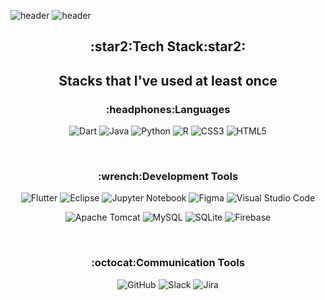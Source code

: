 ![header](https://capsule-render.vercel.app/api?text=Saerom%20Kim&height=200&type=Waving&color=gradient)
![header](https://capsule-render.vercel.app/api?text=Welcome%20My%20Workspace&height=50&type=transparent&color=gradient&fontSize=30&fontColor=782099&animation=fadeIn)

<h2 align = center>:star2:Tech Stack:star2:</h2><h2 align = center> Stacks that I've used at least once</h2>

<h3 align = center> :headphones:Languages </h3>
  
  <div align = center>
  
  ![Dart](https://img.shields.io/badge/Dart-%230175C2.svg?style=flat-square&logo=dart&logoColor=white&fontAlign=100)
  ![Java](https://img.shields.io/badge/Java-%23ED8B00.svg?style=flat-square&logo=java&logoColor=white&fontAlign=100)
  ![Python](https://img.shields.io/badge/Python-3670A0?style=flat-square&logo=python&logoColor=ffdd54)
  ![R](https://img.shields.io/badge/R-%23276DC3.svg?style=flat-square&logo=r&logoColor=white)
  ![CSS3](https://img.shields.io/badge/CSS3-%231572B6.svg?style=flat-square&logo=css3&logoColor=white)
  ![HTML5](https://img.shields.io/badge/HTML5-%23E34F26.svg?style=flat-square&logo=html5&logoColor=white)

  
</div><br>

<h3 align = center> :wrench:Development Tools </h3>

<div align = center>
  
  ![Flutter](https://img.shields.io/badge/Flutter-%2302569B.svg?style=flat-square&logo=Flutter&logoColor=white)
  ![Eclipse](https://img.shields.io/badge/Eclipse-%23FE7A16.svg?style=flat-square&logo=Eclipse&logoColor=white)
  ![Jupyter Notebook](https://img.shields.io/badge/Jupyter-%23FA0F00.svg?style=flat-square&logo=jupyter&logoColor=white)
  ![Figma](https://img.shields.io/badge/Figma-%23F24E1E.svg?style=flat-square&logo=figma&logoColor=white)
  ![Visual Studio Code](https://img.shields.io/badge/VS%20Code-007ACC.svg?style=flat-square&logo=visual-studio-code&logoColor=white)


  
  ![Apache Tomcat](https://img.shields.io/badge/Apache%20Tomcat-F8DC75.svg?style=flat-square&logo=Apache%20Tomcat&logoColor=black)
  ![MySQL](https://img.shields.io/badge/MySQL-%2300f.svg?style=flat-square&logo=mysql&logoColor=white)
  ![SQLite](https://img.shields.io/badge/SQLite-%2307405e.svg?style=flat-square&logo=sqlite&logoColor=white)
  ![Firebase](https://img.shields.io/badge/Firebase-%23039BE5.svg?style=flat-square&logo=firebase)


</div><br>


<h3 align = center> :octocat:Communication Tools </h3>

<div align = center>

  ![GitHub](https://img.shields.io/badge/Github-%23121011.svg?style=flat-square&logo=github&logoColor=white)
  ![Slack](https://img.shields.io/badge/Slack-4A154B?style=flat-square&logo=slack&logoColor=white)
  ![Jira](https://img.shields.io/badge/Jira-0052CC?style=flat-square&logo=Jira&logoColor=white)

</div><br>

<!-- 
![Dart](https://img.shields.io/badge/dart-%230175C2.svg?style=for-the-badge&logo=dart&logoColor=white)
![Flutter](https://img.shields.io/badge/Flutter-%2302569B.svg?style=for-the-badge&logo=Flutter&logoColor=white)
![MySQL](https://img.shields.io/badge/mysql-%2300f.svg?style=for-the-badge&logo=mysql&logoColor=white)
![SQLite](https://img.shields.io/badge/sqlite-%2307405e.svg?style=for-the-badge&logo=sqlite&logoColor=white)
![Firebase](https://img.shields.io/badge/firebase-%23039BE5.svg?style=for-the-badge&logo=firebase)
![C](https://img.shields.io/badge/c-%2300599C.svg?style=for-the-badge&logo=c&logoColor=white)
![CSS3](https://img.shields.io/badge/css3-%231572B6.svg?style=for-the-badge&logo=css3&logoColor=white)
![HTML5](https://img.shields.io/badge/html5-%23E34F26.svg?style=for-the-badge&logo=html5&logoColor=white)
![Java](https://img.shields.io/badge/java-%23ED8B00.svg?style=for-the-badge&logo=java&logoColor=white)
![JavaScript](https://img.shields.io/badge/javascript-%23323330.svg?style=for-the-badge&logo=javascript&logoColor=%23F7DF1E)
![Eclipse](https://img.shields.io/badge/Eclipse-FE7A16.svg?style=for-the-badge&logo=Eclipse&logoColor=white)
![Python](https://img.shields.io/badge/python-3670A0?style=for-the-badge&logo=python&logoColor=ffdd54)
![R](https://img.shields.io/badge/r-%23276DC3.svg?style=for-the-badge&logo=r&logoColor=white)
![Jupyter Notebook](https://img.shields.io/badge/jupyter-%23FA0F00.svg?style=for-the-badge&logo=jupyter&logoColor=white)
![Figma](https://img.shields.io/badge/figma-%23F24E1E.svg?style=for-the-badge&logo=figma&logoColor=white)
![Visual Studio](https://img.shields.io/badge/Visual%20Studio-5C2D91.svg?style=for-the-badge&logo=visual-studio&logoColor=white)
![Xcode](https://img.shields.io/badge/Xcode-007ACC?style=for-the-badge&logo=Xcode&logoColor=white)
![GitHub](https://img.shields.io/badge/github-%23121011.svg?style=for-the-badge&logo=github&logoColor=white)
![Slack](https://img.shields.io/badge/Slack-4A154B?style=for-the-badge&logo=slack&logoColor=white)
![Firebase](https://img.shields.io/badge/firebase-%23039BE5.svg?style=for-the-badge&logo=firebase)
![Apache](https://img.shields.io/badge/apache-%23D42029.svg?style=for-the-badge&logo=apache&logoColor=white)
-->


